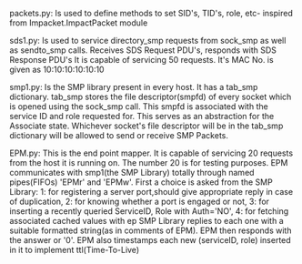 packets.py:
Is used to define methods to set SID's, TID's, role, etc- inspired from Impacket.ImpactPacket module


sds1.py:
Is used to service directory_smp requests from sock_smp as well as sendto_smp calls. Receives SDS Request PDU's, responds with SDS Response PDU's
It is capable of servicing 50 requests. It's MAC No. is given as 10:10:10:10:10:10


smp1.py:
Is the SMP library present in every host. It has a tab_smp dictionary. tab_smp stores the file descriptor(smpfd) of every socket which is opened using the sock_smp call. This smpfd is associated with the service ID and role requested for. This serves as an abstraction for the Associate state. Whichever socket's file descriptor will be in the tab_smp dictionary will be allowed to send or receive SMP Packets.


EPM.py:
This is the end point mapper. It is capable of servicing 20 requests from the host it is running on. The number 20 is for testing purposes. EPM communicates with smp1(the SMP Library) totally through named pipes(FIFOs) 'EPMr' and 'EPMw'. First a choice is asked from the SMP Library:
1: for registering a server port,should give appropriate reply in case of duplication, 2: for knowing whether a port is engaged or not, 
3: for inserting a recently queried ServiceID, Role with Auth='NO', 
4: for fetching associated cached values with ep
SMP Library replies to each one with a suitable formatted string(as in comments of EPM). EPM then responds with the answer or '0'.
EPM also timestamps each new (serviceID, role) inserted in it to implement ttl(Time-To-Live)

